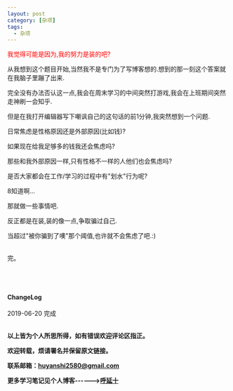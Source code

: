 ```yaml
---
layout: post
category: [杂项]
tags:
  - 杂项
---
```


<font color="red">我觉得可能是因为,我的努力是装的吧?</font> 

从我想到这个题目开始,当然我不是专门为了写博客想的.想到的那一刻这个答案就在我脑子里蹦了出来.

完全没有办法否认这一点,我会在周末学习的中间突然打游戏,我会在上班期间突然走神刷一会知乎.

但是在我打开编辑器写下嘲讽自己的这句话的前1分钟,我突然想到一个问题.

日常焦虑是性格原因还是外部原因(比如钱)?

如果现在给我足够多的钱我还会焦虑吗?

那些和我外部原因一样,只有性格不一样的人他们也会焦虑吗? 

是否大家都会在工作/学习的过程中有"划水"行为呢?

8知道啊...

那就做一些事情吧.

反正都是在装,装的像一点,争取骗过自己.

当超过"被你骗到了噢"那个阈值,也许就不会焦虑了吧.:)


<br>
完。
<br>
<br>
<br>
<br>
<h4>ChangeLog</h4>
2019-06-20 完成
<br>
<br>


**以上皆为个人所思所得，如有错误欢迎评论区指正。**


**欢迎转载，烦请署名并保留原文链接。**


**联系邮箱：huyanshi2580@gmail.com**


**更多学习笔记见个人博客------><a href="{{ site.baseurl }}/">呼延十</a>**